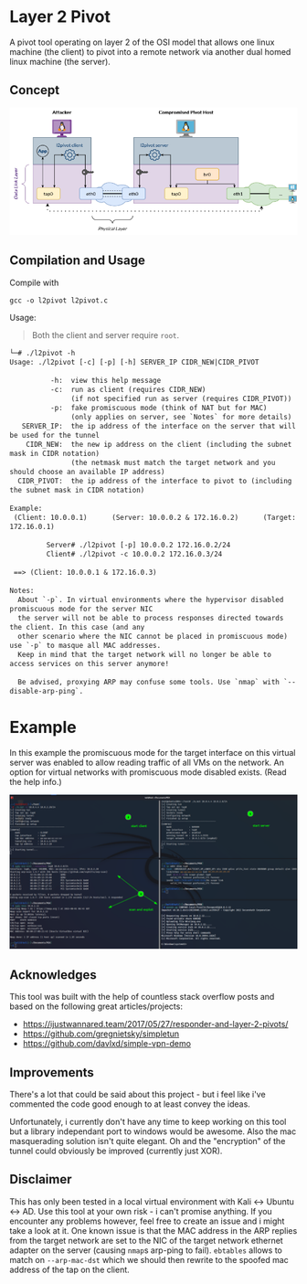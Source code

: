 # Layer 2 Pivot

A pivot tool operating on layer 2 of the OSI model that allows one linux machine (the client) to pivot into a remote network via another dual homed linux machine (the server).

## Concept

![Layer 2 pivoting concept](l2pivot-concept.png)

## Compilation and Usage

Compile with
```
gcc -o l2pivot l2pivot.c
```
Usage:
> Both the client and server require `root`.
```
└─# ./l2pivot -h                    
Usage: ./l2pivot [-c] [-p] [-h] SERVER_IP CIDR_NEW|CIDR_PIVOT

          -h:  view this help message
          -c:  run as client (requires CIDR_NEW)
               (if not specified run as server (requires CIDR_PIVOT))
          -p:  fake promiscuous mode (think of NAT but for MAC)
               (only applies on server, see `Notes` for more details)
   SERVER_IP:  the ip address of the interface on the server that will be used for the tunnel
    CIDR_NEW:  the new ip address on the client (including the subnet mask in CIDR notation)
               (the netmask must match the target network and you should choose an available IP address)
  CIDR_PIVOT:  the ip address of the interface to pivot to (including the subnet mask in CIDR notation)

Example:
 (Client: 10.0.0.1)      (Server: 10.0.0.2 & 172.16.0.2)      (Target: 172.16.0.1)

         Server# ./l2pivot [-p] 10.0.0.2 172.16.0.2/24
         Client# ./l2pivot -c 10.0.0.2 172.16.0.3/24

 ==> (Client: 10.0.0.1 & 172.16.0.3)

Notes:
  About `-p`. In virtual environments where the hypervisor disabled promiscuous mode for the server NIC
  the server will not be able to process responses directed towards the client. In this case (and any
  other scenario where the NIC cannot be placed in promiscuous mode) use `-p` to masque all MAC addresses.
  Keep in mind that the target network will no longer be able to access services on this server anymore!

  Be advised, proxying ARP may confuse some tools. Use `nmap` with `--disable-arp-ping`.
```

# Example 
In this example the promiscuous mode for the target interface on this virtual server was enabled to allow reading traffic of all VMs on the network. An option for virtual networks with promiscuous mode disabled exists. (Read the help info.)

![Example](example.png)

## Acknowledges

This tool was built with the help of countless stack overflow posts and based on the following great articles/projects:
- https://ijustwannared.team/2017/05/27/responder-and-layer-2-pivots/
- https://github.com/gregnietsky/simpletun
- https://github.com/davlxd/simple-vpn-demo

## Improvements

There's a lot that could be said about this project - but i feel like i've commented the code good enough to at least convey the ideas.

Unfortunately, i currently don't have any time to keep working on this tool but a library independant port to windows would be awesome. Also the mac masquerading solution isn't quite elegant. Oh and the "encryption" of the tunnel could obviously be improved (currently just XOR).

## Disclaimer

This has only been tested in a local virtual environment with Kali <-> Ubuntu <-> AD. Use this tool at your own risk - i can't promise anything. If you encounter any problems however, feel free to create an issue and i might take a look at it. One known issue is that the MAC address in the ARP replies from the target network are set to the NIC of the target network ethernet adapter on the server (causing `nmap`s arp-ping to fail). `ebtables` allows to match on `--arp-mac-dst` which we should then rewrite to the spoofed mac address of the tap on the client.
